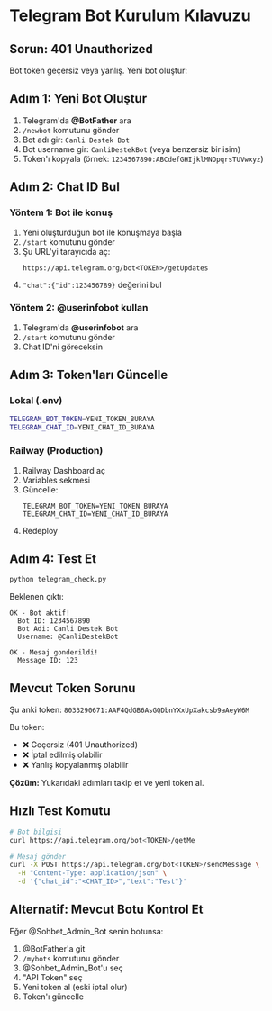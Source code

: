 # Telegram Bot Kurulum Kılavuzu

## Sorun: 401 Unauthorized

Bot token geçersiz veya yanlış. Yeni bot oluştur:

## Adım 1: Yeni Bot Oluştur

1. Telegram'da **@BotFather** ara
2. `/newbot` komutunu gönder
3. Bot adı gir: `Canli Destek Bot`
4. Bot username gir: `CanliDestekBot` (veya benzersiz bir isim)
5. Token'ı kopyala (örnek: `1234567890:ABCdefGHIjklMNOpqrsTUVwxyz`)

## Adım 2: Chat ID Bul

### Yöntem 1: Bot ile konuş
1. Yeni oluşturduğun bot ile konuşmaya başla
2. `/start` komutunu gönder
3. Şu URL'yi tarayıcıda aç:
   ```
   https://api.telegram.org/bot<TOKEN>/getUpdates
   ```
4. `"chat":{"id":123456789}` değerini bul

### Yöntem 2: @userinfobot kullan
1. Telegram'da **@userinfobot** ara
2. `/start` komutunu gönder
3. Chat ID'ni göreceksin

## Adım 3: Token'ları Güncelle

### Lokal (.env)
```bash
TELEGRAM_BOT_TOKEN=YENI_TOKEN_BURAYA
TELEGRAM_CHAT_ID=YENI_CHAT_ID_BURAYA
```

### Railway (Production)
1. Railway Dashboard aç
2. Variables sekmesi
3. Güncelle:
   ```
   TELEGRAM_BOT_TOKEN=YENI_TOKEN_BURAYA
   TELEGRAM_CHAT_ID=YENI_CHAT_ID_BURAYA
   ```
4. Redeploy

## Adım 4: Test Et

```bash
python telegram_check.py
```

Beklenen çıktı:
```
OK - Bot aktif!
  Bot ID: 1234567890
  Bot Adi: Canli Destek Bot
  Username: @CanliDestekBot

OK - Mesaj gonderildi!
  Message ID: 123
```

## Mevcut Token Sorunu

Şu anki token: `8033290671:AAF4QdGB6AsGQDbnYXxUpXakcsb9aAeyW6M`

Bu token:
- ❌ Geçersiz (401 Unauthorized)
- ❌ İptal edilmiş olabilir
- ❌ Yanlış kopyalanmış olabilir

**Çözüm:** Yukarıdaki adımları takip et ve yeni token al.

## Hızlı Test Komutu

```bash
# Bot bilgisi
curl https://api.telegram.org/bot<TOKEN>/getMe

# Mesaj gönder
curl -X POST https://api.telegram.org/bot<TOKEN>/sendMessage \
  -H "Content-Type: application/json" \
  -d '{"chat_id":"<CHAT_ID>","text":"Test"}'
```

## Alternatif: Mevcut Botu Kontrol Et

Eğer @Sohbet_Admin_Bot senin botunsa:

1. @BotFather'a git
2. `/mybots` komutunu gönder
3. @Sohbet_Admin_Bot'u seç
4. "API Token" seç
5. Yeni token al (eski iptal olur)
6. Token'ı güncelle

